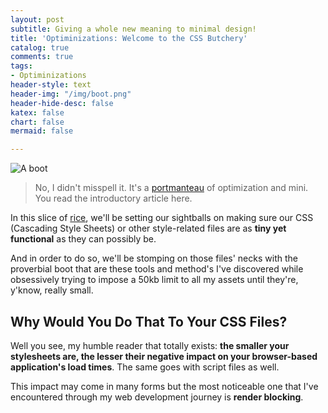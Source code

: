 ```yaml
---
layout: post
subtitle: Giving a whole new meaning to minimal design!
title: 'Optiminizations: Welcome to the CSS Butchery'
catalog: true
comments: true
tags:
- Optiminizations
header-style: text
header-img: "/img/boot.png"
header-hide-desc: false
katex: false
chart: false
mermaid: false

---
```

![A boot](img/boot.png)
> No, I didn't misspell it. It's a [portmanteau](https://www.merriam-webster.com/thesaurus/portmanteau) of optimization and mini. You read the introductory article here.

In this slice of [rice](https://thatnixguy.github.io/posts/ricing/), we'll be setting our sightballs on making sure our CSS (Cascading Style Sheets) or other style-related files are as **tiny yet functional** as they can possibly be.

And in order to do so, we'll be stomping on those files' necks with the proverbial boot that are these tools and method's I've discovered while obsessively trying to impose a 50kb limit to all my assets until they're, y'know, really small.

## Why Would You Do That To Your CSS Files?

Well you see, my humble reader that totally exists: **the smaller your stylesheets are, the lesser their negative impact on your browser-based application's load times**. The same goes with script files as well.

This impact may come in many forms but the most noticeable one that I've encountered through my web development journey is **render blocking**.